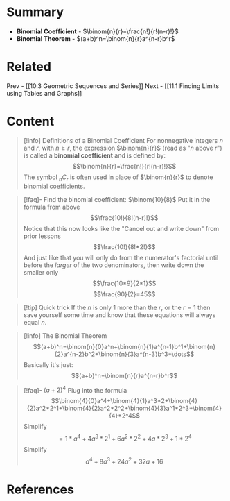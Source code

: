 # Summary
- __Binomial Coefficient__ - $\binom{n}{r}=\frac{n!}{r!(n-r)!}$
- __Binomial Theorem__ - $(a+b)^n=\binom{n}{r}a^{n-r}b^r$
# Related
Prev - [[10.3 Geometric Sequences and Series]]
Next - [[11.1 Finding Limits using Tables and Graphs]]
# Content

>[!info] Definitions of a Binomial Coefficient
>For nonnegative integers _n_ and _r_, with $n\geq r$, the expression $\binom{n}{r}$ (read as "_n_ above _r_") is called a __binomial coefficient__ and is defined by:
>$$\binom{n}{r}=\frac{n!}{r!(n-r)!}$$
>The symbol $_{n}C_{r}$ is often used in place of $\binom{n}{r}$ to denote binomial coefficients.

>[!faq]- Find the binomial coefficient: $\binom{10}{8}$
>Put it in the formula from above$$\frac{10!}{8!(n-r)!}$$
>Notice that this now looks like the "Cancel out and write down" from prior lessons $$\frac{10!}{8!*2!}$$
>And just like that you will only do from the numerator's factorial until before the _larger_ of the two denominators, then write down the smaller only $$\frac{10*9}{2*1}$$
>$$\frac{90}{2}=45$$

>[!tip] Quick trick
>If the _n_ is only 1 more than the _r_, or the $r=1$ then save yourself some time and know that these equations will always equal _n_.

>[!info] The Binomial Theorem
>$$(a+b)^n=\binom{n}{0}a^n+\binom{n}{1}a^{n-1}b^1+\binom{n}{2}a^{n-2}b^2+\binom{n}{3}a^{n-3}b^3+\dots$$
>Basically it's just: $$(a+b)^n=\binom{n}{r}a^{n-r}b^r$$

>[!faq]- $(a+2)^4$
>Plug into the formula$$\binom{4}{0}a^4+\binom{4}{1}a^3*2+\binom{4}{2}a^2*2^1+\binom{4}{2}a^2*2^2+\binom{4}{3}a^1*2^3+\binom{4}{4}*2^4$$
>Simplify$$=1*a^4+4a^3*2^1+6a^2*2^2+4a*2^3+1*2^4$$
>Simplify$$a^4+8a^3+24a^2+32a+16$$

# References